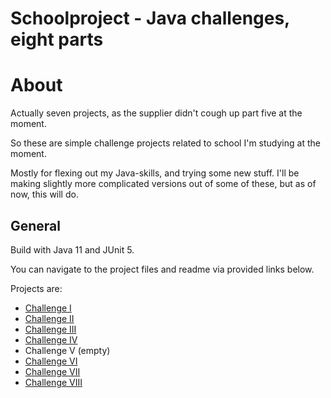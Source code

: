 # Schoolproject - Java challenges, eight parts

# About
Actually seven projects, as the supplier didn't cough up part five at the moment. 

So these are simple challenge projects related to school I'm studying at the moment. 

Mostly for flexing out my Java-skills, and trying some new stuff.
I'll be making slightly more complicated versions out of some of these, but as of now, this will do.

## General

Build with Java 11 and JUnit 5.

You can navigate to the project files and readme via provided links below.

Projects are:
- [Challenge I](Haaste1/challengeone)
- [Challenge II](Haaste2/challengetwo)
- [Challenge III](Haaste3/challengethree)
- [Challenge IV](Haaste4/challengefour)
- Challenge V (empty)
- [Challenge VI](Haaste6/challengesix)
- [Challenge VII](Haaste7/challengeseven)
- [Challenge VIII](Haaste8/challengeeight)
